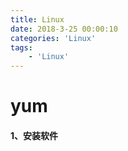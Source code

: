 ```yaml
---
title: Linux
date: 2018-3-25 00:00:10
categories: 'Linux'
tags:
    - 'Linux'
---
```


# yum

#### 1、安装软件